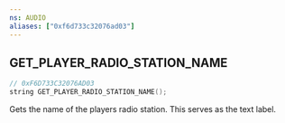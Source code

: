 ```yaml
---
ns: AUDIO
aliases: ["0xf6d733c32076ad03"]
---
```

## GET_PLAYER_RADIO_STATION_NAME

```c
// 0xF6D733C32076AD03
string GET_PLAYER_RADIO_STATION_NAME();
```

Gets the name of the players radio station. This serves as the text label.

